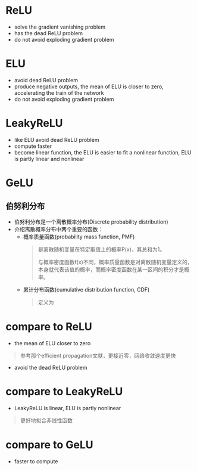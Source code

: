 # ReLU
* solve the gradient vanishing problem
* has the dead ReLU problem
* do not avoid exploding gradient problem

# ELU
* avoid dead ReLU problem
* produce negative outputs, the mean of ELU is closer to zero, accelerating the train of the network
* do not avoid exploding gradient problem

# LeakyReLU
* like ELU avoid dead ReLU problem
* compute faster
* become linear function, the ELU is easier to fit a nonlinear function, ELU is partly linear and nonlinear

# GeLU
## 伯努利分布
* 伯努利分布是一个离散概率分布(Discrete probability distribution)
* 介绍离散概率分布中两个重要的函数：
    * 概率质量函数(probability mass function, PMF)
        > 是离散随机变量在特定取值上的概率P(x)，其总和为1。
        >
        > 与概率密度函数f(x)不同，概率质量函数是对离散随机变量定义的，本身就代表该值的概率，而概率密度函数在某一区间的积分才是概率。
    * 累计分布函数(cumulative distribution function, CDF)
        > 定义为

# compare to ReLU
* the mean of ELU closer to zero
> 参考那个efficient propagation文献，更接近零，网络收敛速度更快
* avoid the dead ReLU problem
# compare to LeakyReLU
* LeakyReLU is linear, ELU is partly nonlinear
> 更好地拟合非线性函数
# compare to GeLU
* faster to compute